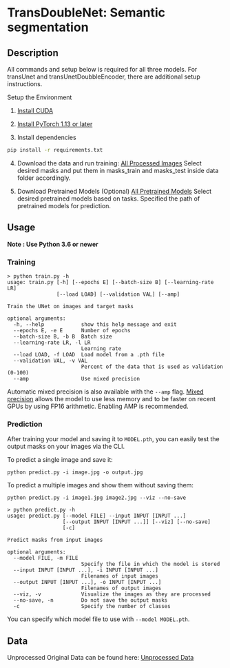 # TransDoubleNet: Semantic segmentation

## Description
All commands and setup below is required for all three models. For transUnet and transUnetDoubbleEncoder, there are additional setup instructions.

Setup the Environment

1. [Install CUDA](https://developer.nvidia.com/cuda-downloads)

2. [Install PyTorch 1.13 or later](https://pytorch.org/get-started/locally/)

3. Install dependencies
```bash
pip install -r requirements.txt
```

4. Download the data and run training:
[All Processed Images](https://drive.google.com/file/d/1wd1ziFTxH41VOPb_fA_xctLkvw8OPUB8/view?usp=drive_link)
Select desired masks and put them in masks_train and masks_test inside data folder accordingly.

6. Download Pretrained Models (Optional)
[All Pretrained Models](https://drive.google.com/file/d/1rLx_zKlYOATkLVVHVGPARX_bCr7mgokh/view?usp=drive_link)
Select desired pretrained models based on tasks. Specified the path of pretrained models for prediction.


## Usage
**Note : Use Python 3.6 or newer**

### Training

```console
> python train.py -h
usage: train.py [-h] [--epochs E] [--batch-size B] [--learning-rate LR]
                [--load LOAD] [--validation VAL] [--amp]

Train the UNet on images and target masks

optional arguments:
  -h, --help            show this help message and exit
  --epochs E, -e E      Number of epochs
  --batch-size B, -b B  Batch size
  --learning-rate LR, -l LR
                        Learning rate
  --load LOAD, -f LOAD  Load model from a .pth file
  --validation VAL, -v VAL
                        Percent of the data that is used as validation (0-100)
  --amp                 Use mixed precision
```

Automatic mixed precision is also available with the `--amp` flag. [Mixed precision](https://arxiv.org/abs/1710.03740) allows the model to use less memory and to be faster on recent GPUs by using FP16 arithmetic. Enabling AMP is recommended.


### Prediction

After training your model and saving it to `MODEL.pth`, you can easily test the output masks on your images via the CLI.

To predict a single image and save it:

`python predict.py -i image.jpg -o output.jpg`

To predict a multiple images and show them without saving them:

`python predict.py -i image1.jpg image2.jpg --viz --no-save`

```console
> python predict.py -h
usage: predict.py [--model FILE] --input INPUT [INPUT ...] 
                  [--output INPUT [INPUT ...]] [--viz] [--no-save]
                  [-c]

Predict masks from input images

optional arguments:
  --model FILE, -m FILE
                        Specify the file in which the model is stored
  --input INPUT [INPUT ...], -i INPUT [INPUT ...]
                        Filenames of input images
  --output INPUT [INPUT ...], -o INPUT [INPUT ...]
                        Filenames of output images
  --viz, -v             Visualize the images as they are processed
  --no-save, -n         Do not save the output masks
  -c                    Specify the number of classes
```
You can specify which model file to use with `--model MODEL.pth`.


## Data
Unprocessed Original Data can be found here:
[Unprocessed Data](https://drive.google.com/file/d/1cBfQjVoD0U--ckFnTwiVLJPKYo7OiJ4I/view?usp=drive_link)
